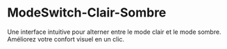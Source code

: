 # ModeSwitch-Clair-Sombre
Une interface intuitive pour alterner entre le mode clair et le mode sombre. Améliorez votre confort visuel en un clic.
